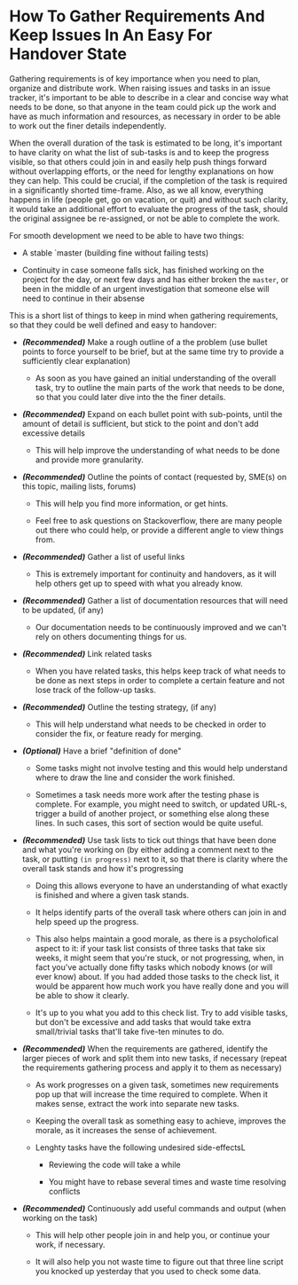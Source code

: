 # How To Gather Requirements And Keep Issues In An Easy For Handover State

Gathering requirements is of key importance when you need to plan, organize and distribute work. When raising issues and tasks in an issue tracker, it's important to be able to describe in a clear and concise way what needs to be done, so that anyone in the team could pick up the work and have as much information and resources, as necessary in order to be able to work out the finer details independently.

When the overall duration of the task is estimated to be long, it's important to have clarity on what the list of sub-tasks is and to keep the progress visible, so that others could join in and easily help push things forward without overlapping efforts, or the need for lengthy explanations on how they can help. This could be crucial, if the completion of the task is required in a significantly shorted time-frame. Also, as we all know, everything happens in life (people get, go on vacation, or quit) and without such clarity, it would take an additional effort to evaluate the progress of the task, should the original assignee be re-assigned, or not be able to complete the work.

For smooth development we need to be able to have two things:

* A stable `master (building fine without failing tests)

* Continuity in case someone falls sick, has finished working on the project for the day, or next few days and has either broken the `master`, or been in the middle of an urgent investigation that someone else will need to continue in their absense

This is a short list of things to keep in mind when gathering requirements, so that they could be well defined and easy to handover:

* __*(Recommended)*__ Make a rough outline of a the problem (use bullet points to force yourself to be brief, but at the same time try to provide a sufficiently clear explanation)

  * As soon as you have gained an initial understanding of the overall task, try to outline the main parts of the work that needs to be done, so that you could later dive into the the finer details.

* __*(Recommended)*__ Expand on each bullet point with sub-points, until the amount of detail is sufficient, but stick to the point and don't add excessive details

  * This will help improve the understanding of what needs to be done and provide more granularity.

* __*(Recommended)*__ Outline the points of contact (requested by, SME(s) on this topic, mailing lists, forums)

  * This will help you find more information, or get hints.

  * Feel free to ask questions on Stackoverflow, there are many people out there who could help, or provide a different angle to view things from.

* __*(Recommended)*__ Gather a list of useful links

  * This is extremely important for continuity and handovers, as it will help others get up to speed with what you already know.

* __*(Recommended)*__ Gather a list of documentation resources that will need to be updated, (if any)

  * Our documentation needs to be continuously improved and we can't rely on others documenting things for us.

* __*(Recommended)*__ Link related tasks

  * When you have related tasks, this helps keep track of what needs to be done as next steps in order to complete a certain feature and not lose track of the follow-up tasks.

* __*(Recommended)*__ Outline the testing strategy, (if any)

  * This will help understand what needs to be checked in order to consider the fix, or feature ready for merging.

* __*(Optional)*__ Have a brief "definition of done"

  * Some tasks might not involve testing and this would help understand where to draw the line and consider the work finished.

  * Sometimes a task needs more work after the testing phase is complete. For example, you might need to switch, or updated URL-s, trigger a build of another project, or something else along these lines. In such cases, this sort of section would be quite useful.

* __*(Recommended)*__ Use task lists to tick out things that have been done and what you're working on (by either adding a comment next to the task, or putting `(in progress)` next to it, so that there is clarity where the overall task
  stands and how it's progressing
  
  * Doing this allows everyone to have an understanding of what exactly is finished and where a given task stands.

  * It helps identify parts of the overall task where others can join in and help speed up the progress.

  * This also helps maintain a good morale, as there is a psycholofical aspect to it: if your task list consists of three tasks that take six weeks, it might seem that you're stuck, or not progressing, when, in fact you've actually done fifty tasks which nobody knows (or will ever know) about. If you had added those tasks to the check list, it would be apparent how much work you have really done and you will be able to show it clearly.

  * It's up to you what you add to this check list. Try to add visible tasks, but don't be excessive and add tasks that would take extra small/trivial tasks that'll take five-ten minutes to do.
  
* __*(Recommended)*__ When the requirements are gathered, identify the larger pieces of work and split them into new tasks, if necessary
  (repeat the requirements gathering process and apply it to them as necessary)
  
  * As work progresses on a given task, sometimes new requirements pop up that will increase the time required to complete. When it makes sense, extract the work into separate new tasks.

  * Keeping the overall task as something easy to achieve, improves the morale, as it increases the sense of achievement.

  * Lenghty tasks have the following undesired side-effectsL

    * Reviewing the code will take a while

    * You might have to rebase several times and waste time resolving conflicts

* __*(Recommended)*__ Continuously add useful commands and output (when working on the task)
  
  * This will help other people join in and help you, or continue your work, if necessary.

  * It will also help you not waste time to figure out that three line script you knocked up yesterday that you used to check some data.


